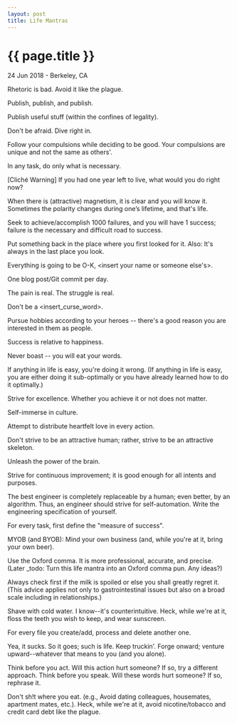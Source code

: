 ```yaml
---
layout: post
title: Life Mantras
---
```


{{ page.title }}
================

<p class="meta">24 Jun 2018 - Berkeley, CA</p>

Rhetoric is bad. Avoid it like the plague.

Publish, publish, and publish.

Publish useful stuff (within the confines of legality).

Don't be afraid. Dive right in.

Follow your compulsions while deciding to be good. Your compulsions are unique and not the same as others'.

In any task, do only what is necessary.

[Cliché Warning] If you had one year left to live, what would you do right now?

When there is (attractive) magnetism, it is clear and you will know it. Sometimes the polarity changes during one’s lifetime, and that's life.

Seek to achieve/accomplish 1000 failures, and you will have 1 success; failure is the necessary and difficult road to success.

Put something back in the place where you first looked for it. Also: It's always in the last place you look.

Everything is going to be O-K, <insert your name or someone else's>.

One blog post/Git commit per day.

The pain is real. The struggle is real.

Don't be a <insert_curse_word>.

Pursue hobbies according to your heroes -- there's a good reason you are interested in them as people.

Success is relative to happiness.

Never boast -- you will eat your words.

If anything in life is easy, you're doing it wrong. (If anything in life is easy, you are either doing it sub-optimally or you have already learned how to do it optimally.)

Strive for excellence. Whether you achieve it or not does not matter.

Self-immerse in culture.

Attempt to distribute heartfelt love in every action.

Don't strive to be an attractive human; rather, strive to be an attractive skeleton.

Unleash the power of the brain.

Strive for continuous improvement; it is good enough for all intents and purposes.

The best engineer is completely replaceable by a human; even better, by an algorithm. Thus, an engineer should strive for self-automation. Write the engineering specification of yourself.

For every task, first define the "measure of success".

MYOB (and BYOB): Mind your own business (and, while you're at it, bring your own beer).

Use the Oxford comma. It is more professional, accurate, and precise. (Later _todo: Turn this life mantra into an Oxford comma pun. Any ideas?)


Always check first if the milk is spoiled or else you shall greatly regret it. (This advice applies not only to gastrointestinal issues but also on a broad scale including in relationships.)

Shave with cold water. I know--it's counterintuitive. Heck, while we're at it, floss the teeth you wish to keep, and wear sunscreen.

For every file you create/add, process and delete another one.

Yea, it sucks. So it goes; such is life. Keep truckin'. Forge onward; venture upward--whatever that means to you (and you alone).

Think before you act. Will this action hurt someone? If so, try a different approach. Think before you speak. Will these words hurt someone? If so, rephrase it.

Don't sh!t where you eat. (e.g., Avoid dating colleagues, housemates, apartment mates, etc.). Heck, while we're at it, avoid nicotine/tobacco and credit card debt like the plague.